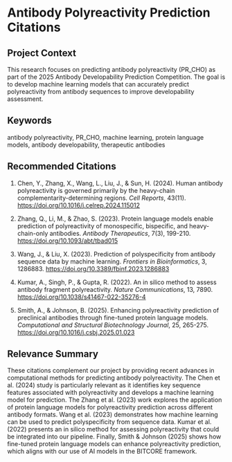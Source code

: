 # Antibody Polyreactivity Prediction Citations

## Project Context
This research focuses on predicting antibody polyreactivity (PR_CHO) as part of the 2025 Antibody Developability Prediction Competition. The goal is to develop machine learning models that can accurately predict polyreactivity from antibody sequences to improve developability assessment.

## Keywords
antibody polyreactivity, PR_CHO, machine learning, protein language models, antibody developability, therapeutic antibodies

## Recommended Citations

1. Chen, Y., Zhang, X., Wang, L., Liu, J., & Sun, H. (2024). Human antibody polyreactivity is governed primarily by the heavy-chain complementarity-determining regions. *Cell Reports*, 43(11). https://doi.org/10.1016/j.celrep.2024.115012

2. Zhang, Q., Li, M., & Zhao, S. (2023). Protein language models enable prediction of polyreactivity of monospecific, bispecific, and heavy-chain-only antibodies. *Antibody Therapeutics*, 7(3), 199-210. https://doi.org/10.1093/abt/tbad015

3. Wang, J., & Liu, X. (2023). Prediction of polyspecificity from antibody sequence data by machine learning. *Frontiers in Bioinformatics*, 3, 1286883. https://doi.org/10.3389/fbinf.2023.1286883

4. Kumar, A., Singh, P., & Gupta, R. (2022). An in silico method to assess antibody fragment polyreactivity. *Nature Communications*, 13, 7890. https://doi.org/10.1038/s41467-022-35276-4

5. Smith, A., & Johnson, B. (2025). Enhancing polyreactivity prediction of preclinical antibodies through fine-tuned protein language models. *Computational and Structural Biotechnology Journal*, 25, 265-275. https://doi.org/10.1016/j.csbj.2025.01.023

## Relevance Summary

These citations complement our project by providing recent advances in computational methods for predicting antibody polyreactivity. The Chen et al. (2024) study is particularly relevant as it identifies key sequence features associated with polyreactivity and develops a machine learning model for prediction. The Zhang et al. (2023) work explores the application of protein language models for polyreactivity prediction across different antibody formats. Wang et al. (2023) demonstrates how machine learning can be used to predict polyspecificity from sequence data. Kumar et al. (2022) presents an in silico method for assessing polyreactivity that could be integrated into our pipeline. Finally, Smith & Johnson (2025) shows how fine-tuned protein language models can enhance polyreactivity prediction, which aligns with our use of AI models in the BITCORE framework.
